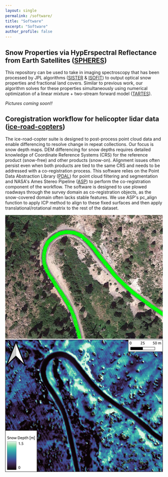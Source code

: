 ```yaml
---
layout: single
permalink: /software/
title: "Software"
excerpt: "Software"
author_profile: false
---
```


## Snow Properties via HypErspectral Reflectance from Earth Satellites ([SPHERES](https://github.com/brentwilder/SPHERES))

This repository can be used to take in imaging spectroscopy that has been processed by JPL algorithms ([SISTER](https://github.com/EnSpec/sister) & [ISOFIT](https://github.com/isofit/isofit)) to output optical snow properties and fractional land covers. Similar to previous work, our algorithm solves for these properties simultaneously using numerical optimization of a linear mixture + two-stream forward model ([TARTES](https://github.com/ghislainp/tartes)).

*Pictures coming soon!!*



## Coregistration workflow for helicopter lidar data ([ice-road-copters](https://github.com/SnowEx/ice-road-copters))

The ice-road-copter suite is designed to post-process point cloud data and enable differencing to resolve change in repeat collections. Our focus is snow depth maps. DEM differencing for snow depths requires detailed knowledge of Coordinate Reference Systems (CRS) for the reference product (snow-free) and other products (snow-on). Alignment issues often persist even when both products are tied to the same CRS and needs to be addressed with a co-registration process. This software relies on the Point Data Abstraction Library ([PDAL](www.pdal.io)) for point cloud filtering and segmentation and  NASA's Ames Stereo Pipeline  ([ASP](https://github.com/NeoGeographyToolkit/StereoPipeline)) to perform the co-registration component of the workflow. The software is designed to use plowed roadways through the survey domain as co-registration objects, as the snow-covered domain often lacks stable features. We use ASP's pc_align function to apply ICP method to align to these fixed surfaces and then apply translational/rotational matrix to the rest of the dataset.

![roads](https://raw.githubusercontent.com/SnowEx/ice-road-copters/main/docs/roads.png)
![snow](https://raw.githubusercontent.com/SnowEx/ice-road-copters/main/docs/snow.jpeg)




